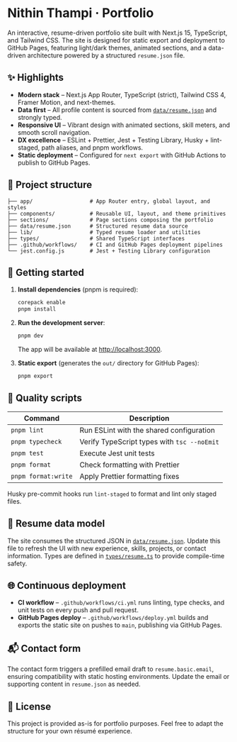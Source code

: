 # Nithin Thampi · Portfolio

An interactive, resume-driven portfolio site built with Next.js 15, TypeScript, and Tailwind CSS. The site is designed for static export and deployment to GitHub Pages, featuring light/dark themes, animated sections, and a data-driven architecture powered by a structured `resume.json` file.

## ✨ Highlights

- **Modern stack** – Next.js App Router, TypeScript (strict), Tailwind CSS 4, Framer Motion, and next-themes.
- **Data first** – All profile content is sourced from [`data/resume.json`](data/resume.json) and strongly typed.
- **Responsive UI** – Vibrant design with animated sections, skill meters, and smooth scroll navigation.
- **DX excellence** – ESLint + Prettier, Jest + Testing Library, Husky + lint-staged, path aliases, and pnpm workflows.
- **Static deployment** – Configured for `next export` with GitHub Actions to publish to GitHub Pages.

## 📁 Project structure

```
├── app/                  # App Router entry, global layout, and styles
├── components/           # Reusable UI, layout, and theme primitives
├── sections/             # Page sections composing the portfolio
├── data/resume.json      # Structured resume data source
├── lib/                  # Typed resume loader and utilities
├── types/                # Shared TypeScript interfaces
├── .github/workflows/    # CI and GitHub Pages deployment pipelines
└── jest.config.js        # Jest + Testing Library configuration
```

## 🚀 Getting started

1. **Install dependencies** (pnpm is required):

   ```bash
   corepack enable
   pnpm install
   ```

2. **Run the development server**:

   ```bash
   pnpm dev
   ```

   The app will be available at [http://localhost:3000](http://localhost:3000).

3. **Static export** (generates the `out/` directory for GitHub Pages):

   ```bash
   pnpm export
   ```

## 🧪 Quality scripts

| Command             | Description                                 |
| ------------------- | ------------------------------------------- |
| `pnpm lint`         | Run ESLint with the shared configuration    |
| `pnpm typecheck`    | Verify TypeScript types with `tsc --noEmit` |
| `pnpm test`         | Execute Jest unit tests                     |
| `pnpm format`       | Check formatting with Prettier              |
| `pnpm format:write` | Apply Prettier formatting fixes             |

Husky pre-commit hooks run `lint-staged` to format and lint only staged files.

## 📄 Resume data model

The site consumes the structured JSON in [`data/resume.json`](data/resume.json). Update this file to refresh the UI with new experience, skills, projects, or contact information. Types are defined in [`types/resume.ts`](types/resume.ts) to provide compile-time safety.

## 🌐 Continuous deployment

- **CI workflow** – `.github/workflows/ci.yml` runs linting, type checks, and unit tests on every push and pull request.
- **GitHub Pages deploy** – `.github/workflows/deploy.yml` builds and exports the static site on pushes to `main`, publishing via GitHub Pages.

## 📬 Contact form

The contact form triggers a prefilled email draft to `resume.basic.email`, ensuring compatibility with static hosting environments. Update the email or supporting content in `resume.json` as needed.

## 📝 License

This project is provided as-is for portfolio purposes. Feel free to adapt the structure for your own résumé experience.

